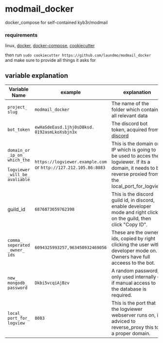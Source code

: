 # modmail_docker
docker_compose for self-contained kyb3r/modmail

### requirements

linux, [docker](https://docs.docker.com/engine/install/), [docker-compose](https://docs.docker.com/compose/install/), [cookiecutter](https://cookiecutter.readthedocs.io/en/1.7.2/installation.html)

then run `sudo cookiecutter https://github.com/laundmo/modmail_docker` and make sure to provide all things it asks for

## variable explanation

| **Variable Name**                                     | **example**                               | **explanation**                                                                                                                                    |
|-------------------------------------------------------|-------------------------------------------|----------------------------------------------------------------------------------------------------------------------------------------------------|
| `project​_​slug`                                          | `modmail_docker`                            | The name of the folder which contains all relevant data                                                                                            |
| `bot​_​token`                                             | `ewHaSdeEasd.​1jhj0sD8ksd.​0192asmLkoXsbjn3x` | The discord bot token, acquired from [discord](https://discord.com/developers/applications)                                                         |
| `domain​_​or​_​ip​_​on​_​which​_​the​_​logviewer​_​will​_​be​_​avaliable` | `https://logviewer.example.com` or `http://127.212.105.86:8083`            | This is the domain or IP which is going to be used to acces the logviewer. If its a domain, it needs to be reverse proxied from the local_port_for_logview |
| guild_id                                              | `6876873659762398`                          | This is the discord guild id, in discord, enable developer mode and right click on the guild, then click "Copy ID".                                |
| `comma​_​seperated​_​owner​_​ids`                             | `6094325993257,963450932469056`             | These are the owner ids, copied by right clicking the user with developer mode on. Owners have full acceess to the bot.                            |
| `new​_​mongodb​_​password`                                  | `Dkbi5vcqiAjBzv`                            | A random password, only used internally or if manual access to the database is required.                                                           |
| `local​_​port​_​for​_​logview`                                | `8083`                                      | This is the port that the logviewer webserver runs on, its adviced to reverse_proxy this to a proper domain.                                       |
